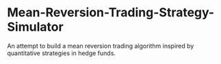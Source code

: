 # Mean-Reversion-Trading-Strategy-Simulator

An attempt to build a mean reversion trading algorithm inspired by quantitative strategies in hedge funds.
